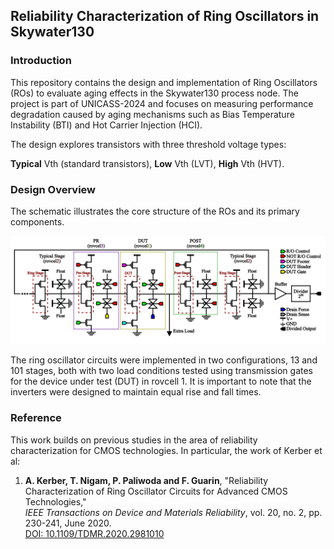## Reliability Characterization of Ring Oscillators in Skywater130
### Introduction
This repository contains the design and implementation of Ring Oscillators (ROs) to evaluate aging effects in the Skywater130 process node. The project is part of UNICASS-2024 and focuses on measuring performance degradation caused by aging mechanisms such as Bias Temperature Instability (BTI) and Hot Carrier Injection (HCI).

The design explores transistors with three threshold voltage types:

**Typical** Vth (standard transistors),
**Low** Vth (LVT),
**High** Vth (HVT).

### Design Overview
The schematic illustrates the core structure of the ROs and its primary components.

![RO_Reliability_Sky130](Media_Readme/Reliability_BlockDiagram.png)

The ring oscillator circuits were implemented in two configurations, 13 and 101 stages, both with two load conditions tested using transmission gates for the device under test (DUT) in rovcell 1. It is important to note that the inverters were designed to maintain equal rise and fall times.

### Reference
This work builds on previous studies in the area of reliability characterization for CMOS technologies. In particular, the work of Kerber et al:

1. **A. Kerber, T. Nigam, P. Paliwoda and F. Guarin**, "Reliability Characterization of Ring Oscillator Circuits for Advanced CMOS Technologies,"  
   *IEEE Transactions on Device and Materials Reliability*, vol. 20, no. 2, pp. 230-241, June 2020.  
   [DOI: 10.1109/TDMR.2020.2981010](https://doi.org/10.1109/TDMR.2020.2981010)